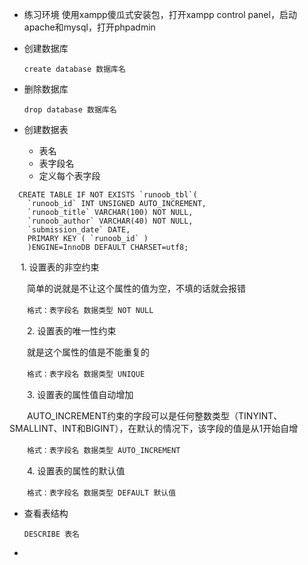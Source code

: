 + 练习环境
使用xampp傻瓜式安装包，打开xampp control panel，启动apache和mysql，打开phpadmin

+ 创建数据库

  `create database 数据库名`

+ 删除数据库

  `drop database 数据库名`

+ 创建数据表
    - 表名
    - 表字段名
    - 定义每个表字段
    
```
  CREATE TABLE IF NOT EXISTS `runoob_tbl`(
    `runoob_id` INT UNSIGNED AUTO_INCREMENT,
    `runoob_title` VARCHAR(100) NOT NULL,
    `runoob_author` VARCHAR(40) NOT NULL,
    `submission_date` DATE,
    PRIMARY KEY ( `runoob_id` )
    )ENGINE=InnoDB DEFAULT CHARSET=utf8;
```
　
    1. 设置表的非空约束

　　简单的说就是不让这个属性的值为空，不填的话就会报错

　　`格式：表字段名 数据类型 NOT NULL`

 
　　2. 设置表的唯一性约束
 
　　就是这个属性的值是不能重复的

　　`格式：表字段名 数据类型 UNIQUE`

 
　　3. 设置表的属性值自动增加

　　AUTO_INCREMENT约束的字段可以是任何整数类型（TINYINT、SMALLINT、INT和BIGINT），在默认的情况下，该字段的值是从1开始自增

　　`格式：表字段名 数据类型 AUTO_INCREMENT`

 
　　4. 设置表的属性的默认值 

　　`格式：表字段名 数据类型 DEFAULT 默认值`

+ 查看表结构

  `DESCRIBE 表名`
 
+ 
